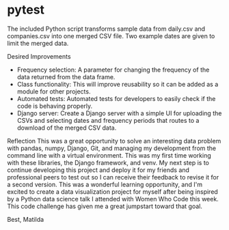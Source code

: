 # pytest

The included Python script transforms sample data from daily.csv and companies.csv into one merged CSV file. Two example dates are given to limit the merged data. 

Desired Improvements
- Frequency selection: A parameter for changing the frequency of the data returned from the data frame.
- Class functionality: This will improve reusability so it can be added as a module for other projects.
- Automated tests: Automated tests for developers to easily check if the code is behaving properly.
- Django server: Create a Django server with a simple UI for uploading the CSVs and selecting dates and frequency periods that routes to a download of the merged CSV data.

Reflection
This was a great opportunity to solve an interesting data problem with pandas, numpy, Django, Git, and managing my development from the command line with a virtual environment. This was my first time working with these libraries, the Django framework, and venv. My next step is to continue developing this project and deploy it for my friends and professional peers to test out so I can receive their feedback to revise it for a second version. This was a wonderful learning opportunity, and I'm excited to create a data visualization project for myself after being inspired by a Python data science talk I attended with Women Who Code this week. This code challenge has given me a great jumpstart toward that goal.

Best,
Matilda

